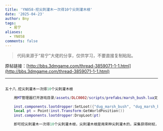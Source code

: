 ```yaml
---
title: 'YN058-挖尖刺灌木一次得10个尖刺灌木根'
date: '2025-04-23'
author: Bny
tags:
  - 易宁
aliases:
  - YN058
comments: false
---
```


> 代码来源于“易宁”大佬的分享，仅供学习，不要直接复制粘贴。

原帖链接：[http://bbs.3dmgame.com/thread-3859071-1-1.html](http://bbs.3dmgame.com/thread-3859071-1-1.html)

---

```lua  

五十八.挖尖刺灌木一次得10个尖刺灌木根	用MT管理器打开游戏目录/assets/DLC0002/scripts/prefabs/marsh_bush.lua文件，在inst:Remove()的下一行插入以下内容：	inst.components.lootdropper:SetLoot({"dug_marsh_bush", "dug_marsh_bush", "dug_marsh_bush", "dug_marsh_bush", "dug_marsh_bush", "dug_marsh_bush", "dug_marsh_bush", "dug_marsh_bush", "dug_marsh_bush"})	local pt = Point(inst.Transform:GetWorldPosition())	inst.components.lootdropper:DropLoot(pt)	即可挖尖刺灌木一次得10个尖刺灌木根，尖刺灌木根是用来种尖刺灌木的，采集获得树杈，且会被扎一下

```  


